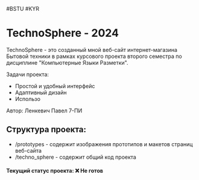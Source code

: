 #BSTU #KYR

# TechnoSphere - 2024
TechnoSphere - это созданный мной веб-сайт интернет-магазина Бытовой техники в рамках курсового проекта второго семестра по дисциплине "Компьютерные Языки Разметки". 

Задачи проекта:
* Простой и удобный интерфейс
* Адаптивный дизайн
* Использо


Автор: Ленкевич Павел 7-ПИ

## Структура проекта:
* /prototypes       - содержит изображения прототипов и макетов страниц веб-сайта
* /techno_sphere    - содержит общий код проекта

#### Текущий статус проекта: ❌ Не готов
